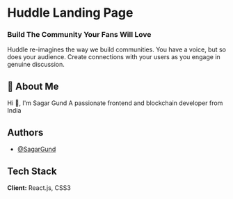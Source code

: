 
# Huddle Landing Page

### Build The Community Your Fans Will Love


Huddle re-imagines the way we build communities. You have a voice, but so does your audience. Create connections with your users as you engage in genuine discussion.
## 🚀 About Me
Hi 👋, I'm Sagar Gund
A passionate frontend and blockchain developer from India


## Authors

- [@SagarGund](https://www.github.com/ItsKalfar)


## Tech Stack

**Client:** React.js, CSS3

